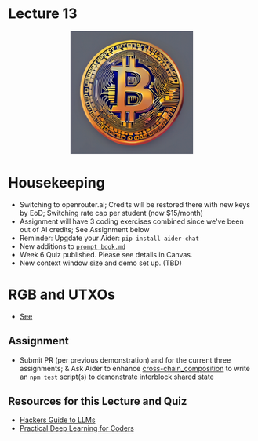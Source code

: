 # Lecture 13

<div align="center">
  <img src="./Bitcoin_lambda_pi_rho.png" width="250" height="250" />
</div>

# Housekeeping

- Switching to openrouter.ai; Credits will be restored there with new keys by EoD; Switching rate cap per student (now $15/month)
- Assignment will have 3 coding exercises combined since we've been out of AI credits; See Assignment below
- Reminder: Upgdate your Aider: `pip install aider-chat`
- New additions to [`prompt_book.md`](../workspaces/prompt_book.md)
- Week 6 Quiz published. Please see details in Canvas.
- New context window size and demo set up. (TBD)

# RGB and UTXOs

- [See](./notes_lec12.md)

## Assignment

* Submit PR (per previous demonstration) and for the current three assignments; & Ask Aider to enhance [cross-chain_composition](../workspaces/cross-chain_composition/) to write an `npm test` script(s) to demonstrate interblock shared state

## Resources for this Lecture and Quiz

* [Hackers Guide to LLMs](https://youtu.be/jkrNMKz9pWU?si=xum8ylFxrV9a9dS1) 
* [Practical Deep Learning for Coders](https://course.fast.ai/) 
